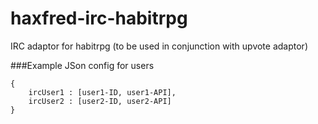 haxfred-irc-habitrpg
====================

IRC adaptor for habitrpg (to be used in conjunction with upvote adaptor)


###Example JSon config for users
```
{ 
	ircUser1 : [user1-ID, user1-API],
	ircUser2 : [user2-ID, user2-API]
}
```
